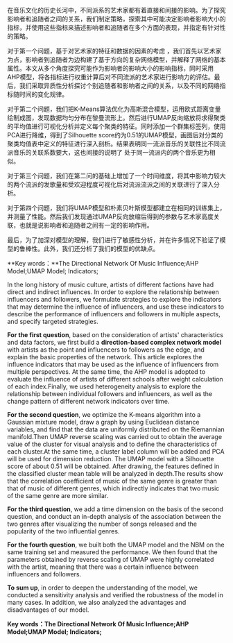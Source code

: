 在音乐文化的历史长河中，不同派系的艺术家都有着直接和间接的影响。为了探究影响者和追随者之间的关系，我们制定策略，探索其中可能决定影响者影响大小的指标，并使用这些指标来描述影响者和追随者在多个方面的表现，并指定有针对性的策略。

对于第一个问题，基于对艺术家的特征和数据的因素的考虑 ，我们首先以艺术家为点，影响者到追随者为边构建了基于方向的复杂网络模型，并解释了网络的基本属性。本文从多个角度探究可能作为影响者的影响大小的影响指标，同时采用AHP模型，将各指标进行权重计算后对不同流派的艺术家进行影响力的评估。最后，我们采取异质性分析探讨个别追随者和影响者之间的关系，以及不同的网络指标随时间的变化规律。

对于第二个问题，我们把K-Means算法优化为高斯混合模型，运用欧式距离变量绘制成图，发现数据均匀分布在黎曼流形上。然后进行UMAP反向缩放将求得聚类的平均值进行可视化分析并定义每个聚类的特征。同时添加一个群集标签列，使用PCA进行降维，得到了Silhouette score约为0.51的UMAP模型，画图后对分类的聚类均值表中定义的特征进行深入剖析。结果表明同一流派音乐的关联性比不同流派音乐的关联系数要大，这也间接的说明了 处于同一流派内的两个音乐更为相似。 

对于第三个问题，我们在第二问的基础上增加了一个时间维度，将其中影响力较大的两个流派的发歌量和受欢迎程度可视化后对流派流派之间的关联进行了深入分析。

对于第四个问题，我们将UMAP模型和朴素贝叶斯模型都建立在相同的训练集上，并测量了性能。然后我们发现通过UMAP反向放缩后得到的参数与艺术家高度关联，也就是说影响者和追随者之间有一定的影响作用。

最后，为了加深对模型的理解，我们进行了敏感性分析，并在许多情况下验证了模型的鲁棒性。此外，我们还分析了我们的模型的优缺点。

**Key words：**The Directional Network Of Music Influence;AHP Model;UMAP Model; Indicators;





In the long history of music culture, artists of different factions have had direct and indirect influences.  In order to explore the relationship between influencers and followers, we formulate strategies to explore the indicators that may determine the influence of influencers, and use these indicators to describe the performance of influencers and followers in multiple aspects, and specify targeted strategies.  

**For the first question**, based on the consideration of artists' characteristics and data factors, we first build a **direction-based complex network model** with artists as the point  and influencers to followers as the edge, and explain the basic properties of  the network. This article explores the influence indicators that may be used as the influence of influencers from multiple perspectives. At the same time, the AHP model is adopted to evaluate the influence of artists  of different schools after weight calculation of each index.Finally, we used  heterogeneity analysis to explore the relationship between individual followers  and influencers, as well as the change pattern of different network indicators  over time.  

**For the second question**, we optimize the K-means algorithm into a Gaussian mixture model, draw a graph by  using Euclidean distance variables, and find that the data are uniformly  distributed on the Riemannian manifold.Then UMAP reverse scaling was carried out  to obtain the average value of the cluster for visual analysis and to define the  characteristics of each cluster.At the same time, a cluster label column will be  added and PCA will be used for dimension reduction. The UMAP model with a  Silhouette score of about 0.51 will be obtained. After drawing, the features  defined in the classified cluster mean table will be analyzed in depth.The  results show that the correlation coefficient of music of the same genre is  greater than that of music of different genres, which indirectly indicates that  two music of the same genre are more similar.

**For the third question**, we add a time dimension on the basis of the second  question, and conduct an in-depth analysis of the association between the two  genres after visualizing the number of songs released and the popularity of the  two influential genres.

**For the fourth question**, we built both the UMAP model and the NBM on the same training set and measured the performance. We then found that the parameters obtained by reverse scaling of UMAP were  highly correlated with the artist, meaning that there was a certain influence  between influencers and followers.

**To sum up**, in order to deepen the understanding of the model, we conducted a sensitivity analysis and verified the robustness of the model in many cases. In addition, we also analyzed the advantages and disadvantages of our model.  

**Key words：The Directional Network Of Music Influence;AHP Model;UMAP Model; Indicators;**